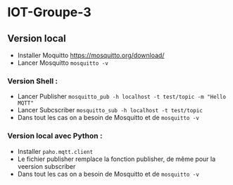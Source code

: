 # IOT-Groupe-3

## Version local

- Installer Moquitto https://mosquitto.org/download/
- Lancer Mosquitto ``mosquitto -v``

### Version Shell :
- Lancer Publisher ``mosquitto_pub -h localhost -t test/topic -m "Hello MQTT"``
- Lancer Subcscriber ``mosquitto_sub -h localhost -t test/topic``
- Dans tout les cas on a besoin de Mosquitto et de `mosquitto -v`

### Version local avec Python : 

- Installer ``paho.mqtt.client``
- Le fichier publisher remplace la fonction publisher, de même pour la veersion subscriber
- Dans tout les cas on a besoin de Mosquitto et de `mosquitto -v`